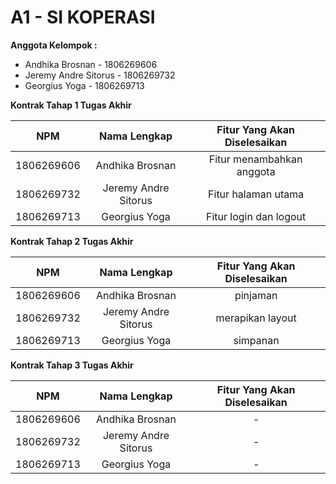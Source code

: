 # A1 - SI KOPERASI

**Anggota Kelompok :**


* Andhika Brosnan - 1806269606
* Jeremy Andre Sitorus - 1806269732
* Georgius Yoga - 1806269713

**Kontrak Tahap 1 Tugas Akhir**


| NPM | Nama Lengkap | Fitur Yang Akan Diselesaikan |
| :---:   | :-: | :-: |
| 1806269606 | Andhika Brosnan | Fitur menambahkan anggota |
| 1806269732 | Jeremy Andre Sitorus | Fitur halaman utama |
| 1806269713 | Georgius Yoga | Fitur login dan logout |

**Kontrak Tahap 2 Tugas Akhir**


| NPM | Nama Lengkap | Fitur Yang Akan Diselesaikan |
| :---:   | :-: | :-: |
| 1806269606 | Andhika Brosnan | pinjaman |
| 1806269732 | Jeremy Andre Sitorus | merapikan layout |
| 1806269713 | Georgius Yoga | simpanan |

**Kontrak Tahap 3 Tugas Akhir**


| NPM | Nama Lengkap | Fitur Yang Akan Diselesaikan |
| :---:   | :-: | :-: |
| 1806269606 | Andhika Brosnan | - |
| 1806269732 | Jeremy Andre Sitorus |- |
| 1806269713 | Georgius Yoga | - |
